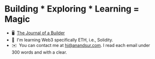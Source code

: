 # Building * Exploring * Learning = **Magic**

- 🖥️  [The Journal of a Builder](https://anandsur.com/blog)
- 🧠  I'm learning Web3 specifically ETH, i.e., Solidity.
- ✉️  You can contact me at [hi@anandsur.com](mailto:hi@anandsur.com). I read each email under 300 words and with a clear.
